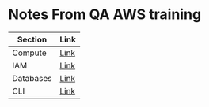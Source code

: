 # Notes From QA AWS training

Section | Link |
---------|----------|
 Compute | [Link](./Compute/README.md) | 
 IAM | [Link](./IAM/README.md) | 
 Databases | [Link](./Database/README.md) | 
 CLI | [Link](./AwsCli/README.md) | 

